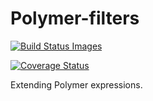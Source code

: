 # Polymer-filters 

<a href="#" id="status-image-popup" name="status-images" class="open-popup" data-ember-action="856">
  <img src="https://travis-ci.org/mbarinov/polymer-filters.svg" data-bindattr-857="857" title="Build Status Images">
</a>

<a href='https://coveralls.io/r/mbarinov/polymer-filters'><img src='https://coveralls.io/repos/mbarinov/polymer-filters/badge.svg' alt='Coverage Status' /></a>


Extending Polymer expressions.
